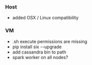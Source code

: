 ### Host
- added OSX / Linux compatibility
### VM
- .sh execute permissions are missing
- pip install six --upgrade
- add cassandra bin to path
- spark worker on all nodes?
